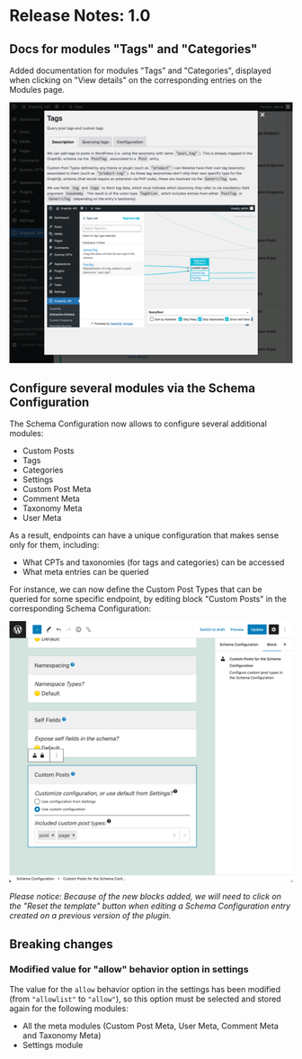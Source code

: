 # Release Notes: 1.0

<!-- ## Improved query-resolution performance (by caching method results in PHP)

Method `asFieldOutputQueryString` (from any `Field` class in PHP) is now cached, improving the performance of the query resolution. -->

## Docs for modules "Tags" and "Categories"

Added documentation for modules "Tags" and "Categories", displayed when clicking on "View details" on the corresponding entries on the Modules page.

![Documentation for "Tags" module](../../images/releases/v1.0/tags-doc.png)

## Configure several modules via the Schema Configuration

The Schema Configuration now allows to configure several additional modules:

- Custom Posts
- Tags
- Categories
- Settings
- Custom Post Meta
- Comment Meta
- Taxonomy Meta
- User Meta

As a result, endpoints can have a unique configuration that makes sense only for them, including:

- What CPTs and taxonomies (for tags and categories) can be accessed
- What meta entries can be queried

For instance, we can now define the Custom Post Types that can be queried for some specific endpoint, by editing block "Custom Posts" in the corresponding Schema Configuration:

![Selecting the allowed Custom Post Types in the Schema Configuration](../../images/customposts-schema-configuration-queryable-cpts.png)

_Please notice: Because of the new blocks added, we will need to click on the "Reset the template" button when editing a Schema Configuration entry created on a previous version of the plugin._

## Breaking changes

### Modified value for "allow" behavior option in settings

The value for the `allow` behavior option in the settings has been modified (from `"allowlist"` to `"allow"`), so this option must be selected and stored again for the following modules:

- All the meta modules (Custom Post Meta, User Meta, Comment Meta and Taxonomy Meta)
- Settings module
